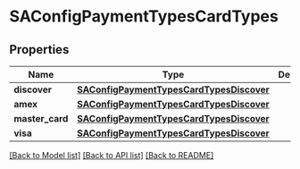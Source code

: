 # SAConfigPaymentTypesCardTypes

## Properties
Name | Type | Description | Notes
------------ | ------------- | ------------- | -------------
**discover** | [**SAConfigPaymentTypesCardTypesDiscover**](SAConfigPaymentTypesCardTypesDiscover.md) |  | [optional] 
**amex** | [**SAConfigPaymentTypesCardTypesDiscover**](SAConfigPaymentTypesCardTypesDiscover.md) |  | [optional] 
**master_card** | [**SAConfigPaymentTypesCardTypesDiscover**](SAConfigPaymentTypesCardTypesDiscover.md) |  | [optional] 
**visa** | [**SAConfigPaymentTypesCardTypesDiscover**](SAConfigPaymentTypesCardTypesDiscover.md) |  | [optional] 

[[Back to Model list]](../README.md#documentation-for-models) [[Back to API list]](../README.md#documentation-for-api-endpoints) [[Back to README]](../README.md)


